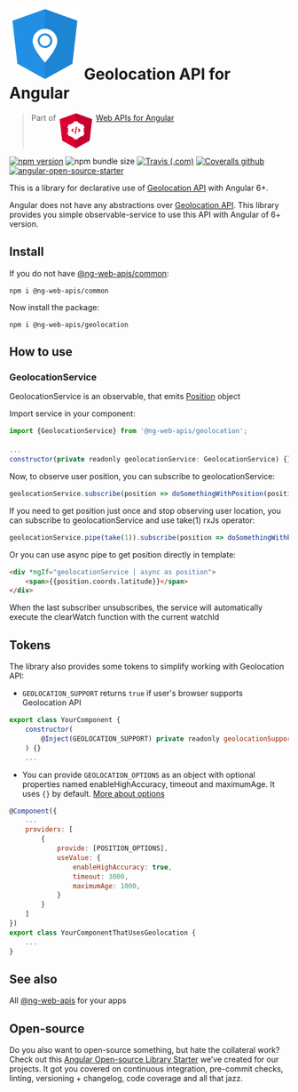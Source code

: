 # ![ng-web-apis logo](projects/demo/src/assets/logo.svg) Geolocation API for Angular

> Part of <img src="projects/demo/src/assets/web-api.svg" align="top"> [Web APIs for Angular](https://ng-web-apis.github.io/)

[![npm version](https://img.shields.io/npm/v/@ng-web-apis/geolocation.svg)](https://npmjs.com/package/@ng-web-apis/geolocation)
![npm bundle size](https://img.shields.io/bundlephobia/minzip/@ng-web-apis/geolocation)
[![Travis (.com)](https://img.shields.io/travis/com/ng-web-apis/geolocation)](https://travis-ci.com/ng-web-apis/geolocation)
[![Coveralls github](https://img.shields.io/coveralls/github/ng-web-apis/geolocation)](https://coveralls.io/github/ng-web-apis/geolocation?branch=master)
[![angular-open-source-starter](https://img.shields.io/badge/made%20with-angular--open--source--starter-d81676?logo=angular)](https://github.com/TinkoffCreditSystems/angular-open-source-starter)

This is a library for declarative use of [Geolocation API](https://developer.mozilla.org/en-US/docs/Web/API/Geolocation_API) with Angular 6+.

Angular does not have any abstractions over [Geolocation API](https://developer.mozilla.org/en-US/docs/Web/API/Geolocation_API). This library provides you simple observable-service to use this API with Angular of 6+ version.

## Install

If you do not have [@ng-web-apis/common](https://github.com/ng-web-apis/common):

```
npm i @ng-web-apis/common
```

Now install the package:

```
npm i @ng-web-apis/geolocation
```

## How to use

### GeolocationService

GeolocationService is an observable, that emits [Position](https://developer.mozilla.org/en-US/docs/Web/API/GeolocationPosition) object

Import service in your component:

```js
import {GeolocationService} from '@ng-web-apis/geolocation';

...
constructor(private readonly geolocationService: GeolocationService) {}
```

Now, to observe user position, you can subscribe to geolocationService:

```js
geolocationService.subscribe(position => doSomethingWithPosition(position));
```

If you need to get position just once and stop observing user location, you can subscribe to geolocationService and use take(1) rxJs operator:

```js
geolocationService.pipe(take(1)).subscribe(position => doSomethingWithPosition(position));
```

Or you can use async pipe to get position directly in template:

```html
<div *ngIf="geolocationService | async as position">
    <span>{{position.coords.latitude}}</span>
</div>
```

When the last subscriber unsubscribes, the service will automatically execute the clearWatch function with the current watchId

## Tokens

The library also provides some tokens to simplify working with Geolocation API:

-   `GEOLOCATION_SUPPORT` returns `true` if user's browser supports Geolocation API

```js
export class YourComponent {
    constructor(
        @Inject(GEOLOCATION_SUPPORT) private readonly geolocationSupport: boolean
    ) {}
    ...
```

-   You can provide `GEOLOCATION_OPTIONS` as an object with optional properties named enableHighAccuracy, timeout and maximumAge. It uses `{}` by default. [More about options](https://developer.mozilla.org/en-US/docs/Web/API/PositionOptions)

```js
@Component({
    ...
    providers: [
        {
            provide: [POSITION_OPTIONS],
            useValue: {
                enableHighAccuracy: true,
                timeout: 3000,
                maximumAge: 1000,
            }
        }
    ]
})
export class YourComponentThatUsesGeolocation {
    ...
}
```

## See also

All [@ng-web-apis](https://ng-web-apis.github.io/) for your apps

## Open-source

Do you also want to open-source something, but hate the collateral work?
Check out this [Angular Open-source Library Starter](https://github.com/TinkoffCreditSystems/angular-open-source-starter)
we’ve created for our projects. It got you covered on continuous integration,
pre-commit checks, linting, versioning + changelog, code coverage and all that jazz.
